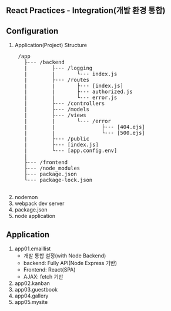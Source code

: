 ## React Practices - Integration(개발 환경 통합)

## Configuration
1. Application(Project) Structure
    <pre>
    /app
      ├--- /backend
      |        ├--- /logging
      |        |       └--- index.js
      |        ├--- /routes
      |        |       ├--- [index.js]
      |        |       ├--- authorized.js
      |        |       └--- error.js
      |        ├--- /controllers
      |        ├--- /models
      |        ├--- /views
      |        |       └--- /error
      |        |               ├--- [404.ejs]
      |        |               └--- [500.ejs]
      |        ├--- /public
      |        ├--- [index.js]
      |        └--- [app.config.env]
      |        
      ├--- /frontend
      ├--- /node_modules
      ├--- package.json
      └--- package-lock.json
    </pre>
2. nodemon
3. webpack dev server
4. package.json
5. node application

## Application
1. app01.emaillist
    - 개발 통합 설정(with Node Backend)
    - backend: Fully API(Node Express 기반)
    - Frontend: React(SPA)
    - AJAX: fetch 기반
2. app02.kanban
3. app03.guestbook
4. app04.gallery
5. app05.mysite